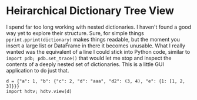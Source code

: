 Heirarchical Dictionary Tree View
=================================

I spend far too long working with nested dictionaries.  I haven't found a good way yet to explore their structure.  Sure, for simple things ``pprint.pprint(dictionary)`` makes things readable, but the moment you insert a large list or DataFrame in there it becomes unusable.  What I really wanted was the equivalent of a line I could stick into Python code, similar to ``import pdb; pdb.set_trace()`` that would let me stop and inspect the contents of a deeply nested set of dictionaries.  This is a little GUI application to do just that.


    d = {"a": 1, "b": {"c": 2, "d": "aaa", "d2": (3, 4), "e": {1: [1, 2, 3]}}}
    import hdtv; hdtv.view(d)

